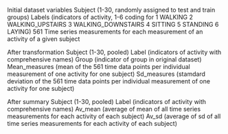 Initial dataset variables
	Subject (1-30, randomly assigned to test and train groups)
	Labels (indicators of activity, 1-6 coding for 1 WALKING 2 WALKING_UPSTAIRS 3 WALKING_DOWNSTAIRS 4 SITTING 5 STANDING 6 LAYING)
	561 Time series measurements for each measurement of an activity of a given subject

After transformation
	Subject (1-30, pooled)
	Label (indicators of activity with comprehensive names)
	Group (indicator of group in original dataset)
	Mean_measures (mean of the 561 time data points per individual measurement of one activity for one subject)
	Sd_measures (stamdard deviation of the 561 time data points per individual measurement of one activity for one subject)

After summary
	Subject (1-30, pooled)
	Label (indicators of activity with comprehensive names)
	Av_mean (average of mean of all time series measurements for each activity of each subject)
	Av_sd (average of sd of all time series measurements for each activity of each subject)